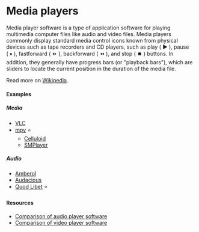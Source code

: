 # Media players

Media player software is a type of application software for playing multimedia computer files like audio and video files. Media players commonly display standard media control icons known from physical devices such as tape recorders and CD players, such as play (&nbsp;▶️&nbsp;), pause (&nbsp;⏸&nbsp;), fastforward (&nbsp;⏩️&nbsp;), backforward (&nbsp;⏪&nbsp;), and stop (&nbsp;⏹️&nbsp;) buttons. In addition, they generally have progress bars (or "playback bars"), which are sliders to locate the current position in the duration of the media file.

Read more on [Wikipedia](https://en.wikipedia.org/wiki/Media_player_software).

#### Examples

##### Media
- [VLC](https://www.videolan.org/vlc)
- [mpv](https://mpv.io) ⭐
    - [Celluloid](https://celluloid-player.github.io)
    - [SMPlayer](https://www.smplayer.info)

##### Audio
- [Amberol](https://gitlab.gnome.org/World/amberol)
- [Audacious](https://audacious-media-player.org)
- [Quod Libet](https://quodlibet.readthedocs.io) ⭐

#### Resources
- [Comparison of audio player software](https://en.wikipedia.org/wiki/Comparison_of_audio_player_software)
- [Comparison of video player software](https://en.wikipedia.org/wiki/Comparison_of_video_player_software)
